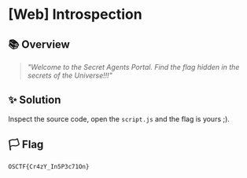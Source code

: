 # [Web] Introspection

## 📚 Overview

> *"Welcome to the Secret Agents Portal. Find the flag hidden in the secrets of the Universe!!!"*

## ✨ Solution

Inspect the source code, open the `script.js` and the flag is yours ;).

## 🏳️ Flag

`OSCTF{Cr4zY_In5P3c71On}`
